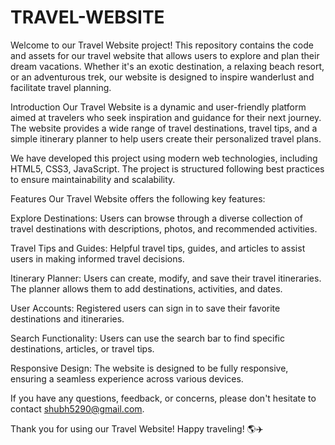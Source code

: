 # TRAVEL-WEBSITE
Welcome to our Travel Website project! This repository contains the code and assets for our travel website that allows users to explore and plan their dream vacations. Whether it's an exotic destination, a relaxing beach resort, or an adventurous trek, our website is designed to inspire wanderlust and facilitate travel planning.


Introduction
Our Travel Website is a dynamic and user-friendly platform aimed at travelers who seek inspiration and guidance for their next journey. The website provides a wide range of travel destinations, travel tips, and a simple itinerary planner to help users create their personalized travel plans.

We have developed this project using modern web technologies, including HTML5, CSS3, JavaScript. The project is structured following best practices to ensure maintainability and scalability.

Features
Our Travel Website offers the following key features:

Explore Destinations: Users can browse through a diverse collection of travel destinations with descriptions, photos, and recommended activities.

Travel Tips and Guides: Helpful travel tips, guides, and articles to assist users in making informed travel decisions.

Itinerary Planner: Users can create, modify, and save their travel itineraries. The planner allows them to add destinations, activities, and dates.

User Accounts: Registered users can sign in to save their favorite destinations and itineraries.

Search Functionality: Users can use the search bar to find specific destinations, articles, or travel tips.

Responsive Design: The website is designed to be fully responsive, ensuring a seamless experience across various devices.


If you have any questions, feedback, or concerns, please don't hesitate to contact shubh5290@gmail.com.

Thank you for using our Travel Website! Happy traveling! 🌎✈️
